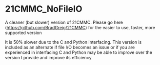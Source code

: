 # 21CMMC_NoFileIO
A cleaner (but slower) version of 21CMMC. Please go here (https://github.com/BradGreig/21CMMC) for the easier to use, faster, more supported version 

It is 50% slower due to the C and Python interfacing. This version is included as an alternate if file I/O becomes an issue or if you are experienced in interfacing C and Python may be able to improve over the version I provide and improve its efficiency
